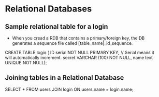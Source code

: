 
# Relational Databases

## Sample relational table for a login
- When you cread a RDB that contains a primary/foreign key,
the DB generates a sequence file called [table_name]_id_sequence.

CREATE TABLE login (
    ID serial NOT NULL PRIMARY KEY, // Serial means it will        automatically increment.
    secret VARCHAR (100) NOT NULL, 
    name text UNIQUE NOT NULL);

## Joining tables in a Relational Database
SELECT * FROM users JOIN login ON users.name = login.name;
